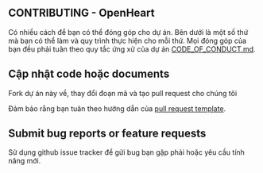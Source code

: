 ## CONTRIBUTING - OpenHeart

Có nhiều cách để bạn có thể đóng góp cho dự án. Bên dưới là một số thứ mà bạn có thể làm và quy trình thực hiện cho mỗi thứ. Mọi đóng góp của bạn đều phải tuân theo quy tắc ứng xử của dự án [CODE_OF_CONDUCT.md](./CODE_OF_CONDUCT.md).

## Cập nhật code hoặc documents

Fork dự án này về, thay đổi đoạn mã và tạo pull request cho chúng tôi

Đảm bảo rằng bạn tuân theo hướng dẫn của [pull request template](./pull_request_template.md).

## Submit bug reports or feature requests

Sử dụng github issue tracker để gửi bug bạn gặp phải hoặc yêu cầu tính năng mới.
